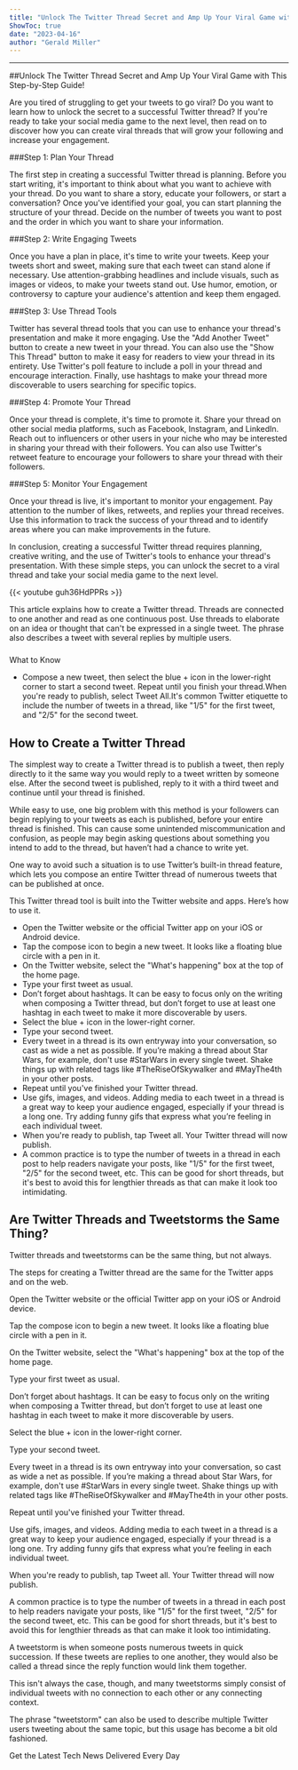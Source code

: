 ```yaml
---
title: "Unlock The Twitter Thread Secret and Amp Up Your Viral Game with This Step-by-Step Guide!"
ShowToc: true 
date: "2023-04-16"
author: "Gerald Miller"
---
```

*****
##Unlock The Twitter Thread Secret and Amp Up Your Viral Game with This Step-by-Step Guide!

Are you tired of struggling to get your tweets to go viral? Do you want to learn how to unlock the secret to a successful Twitter thread? If you're ready to take your social media game to the next level, then read on to discover how you can create viral threads that will grow your following and increase your engagement.

###Step 1: Plan Your Thread

The first step in creating a successful Twitter thread is planning. Before you start writing, it's important to think about what you want to achieve with your thread. Do you want to share a story, educate your followers, or start a conversation? Once you've identified your goal, you can start planning the structure of your thread. Decide on the number of tweets you want to post and the order in which you want to share your information.

###Step 2: Write Engaging Tweets

Once you have a plan in place, it's time to write your tweets. Keep your tweets short and sweet, making sure that each tweet can stand alone if necessary. Use attention-grabbing headlines and include visuals, such as images or videos, to make your tweets stand out. Use humor, emotion, or controversy to capture your audience's attention and keep them engaged.

###Step 3: Use Thread Tools

Twitter has several thread tools that you can use to enhance your thread's presentation and make it more engaging. Use the "Add Another Tweet" button to create a new tweet in your thread. You can also use the "Show This Thread" button to make it easy for readers to view your thread in its entirety. Use Twitter's poll feature to include a poll in your thread and encourage interaction. Finally, use hashtags to make your thread more discoverable to users searching for specific topics.

###Step 4: Promote Your Thread

Once your thread is complete, it's time to promote it. Share your thread on other social media platforms, such as Facebook, Instagram, and LinkedIn. Reach out to influencers or other users in your niche who may be interested in sharing your thread with their followers. You can also use Twitter's retweet feature to encourage your followers to share your thread with their followers.

###Step 5: Monitor Your Engagement

Once your thread is live, it's important to monitor your engagement. Pay attention to the number of likes, retweets, and replies your thread receives. Use this information to track the success of your thread and to identify areas where you can make improvements in the future.

In conclusion, creating a successful Twitter thread requires planning, creative writing, and the use of Twitter's tools to enhance your thread's presentation. With these simple steps, you can unlock the secret to a viral thread and take your social media game to the next level.

{{< youtube guh36HdPPRs >}} 




This article explains how to create a Twitter thread. Threads are connected to one another and read as one continuous post. Use threads to elaborate on an idea or thought that can't be expressed in a single tweet. The phrase also describes a tweet with several replies by multiple users.

 
### 
What to Know
 
- Compose a new tweet, then select the blue + icon in the lower-right corner to start a second tweet. Repeat until you finish your thread.When you're ready to publish, select Tweet All.It's common Twitter etiquette to include the number of tweets in a thread, like "1/5" for the first tweet, and "2/5" for the second tweet.

 
##   How to Create a Twitter Thread  
 

The simplest way to create a Twitter thread is to publish a tweet, then reply directly to it the same way you would reply to a tweet written by someone else. After the second tweet is published, reply to it with a third tweet and continue until your thread is finished.

 

While easy to use, one big problem with this method is your followers can begin replying to your tweets as each is published, before your entire thread is finished. This can cause some unintended miscommunication and confusion, as people may begin asking questions about something you intend to add to the thread, but haven’t had a chance to write yet.

 

One way to avoid such a situation is to use Twitter’s built-in thread feature, which lets you compose an entire Twitter thread of numerous tweets that can be published at once.

 

This Twitter thread tool is built into the Twitter website and apps. Here’s how to use it.

 
- Open the Twitter website or the official Twitter app on your iOS or Android device.
 - Tap the compose icon to begin a new tweet. It looks like a floating blue circle with a pen in it.
 - On the Twitter website, select the "What's happening" box at the top of the home page.
 - Type your first tweet as usual.
 - Don’t forget about hashtags. It can be easy to focus only on the writing when composing a Twitter thread, but don’t forget to use at least one hashtag in each tweet to make it more discoverable by users.
 - Select the blue + icon in the lower-right corner.
 - Type your second tweet.
 - Every tweet in a thread is its own entryway into your conversation, so cast as wide a net as possible. If you’re making a thread about Star Wars, for example, don't use #StarWars in every single tweet. Shake things up with related tags like #TheRiseOfSkywalker and #MayThe4th in your other posts.
 - Repeat until you've finished your Twitter thread.
 - Use gifs, images, and videos. Adding media to each tweet in a thread is a great way to keep your audience engaged, especially if your thread is a long one. Try adding funny gifs that express what you’re feeling in each individual tweet.
 - When you're ready to publish, tap Tweet all. Your Twitter thread will now publish.
 - A common practice is to type the number of tweets in a thread in each post to help readers navigate your posts, like "1/5" for the first tweet, "2/5" for the second tweet, etc. This can be good for short threads, but it's best to avoid this for lengthier threads as that can make it look too intimidating.

 
##   Are Twitter Threads and Tweetstorms the Same Thing?  
 

Twitter threads and tweetstorms can be the same thing, but not always.

 
The steps for creating a Twitter thread are the same for the Twitter apps and on the web.
 

Open the Twitter website or the official Twitter app on your iOS or Android device.

 

Tap the compose icon to begin a new tweet. It looks like a floating blue circle with a pen in it.

 
On the Twitter website, select the "What's happening" box at the top of the home page.
 

Type your first tweet as usual.

 
Don’t forget about hashtags. It can be easy to focus only on the writing when composing a Twitter thread, but don’t forget to use at least one hashtag in each tweet to make it more discoverable by users.
 

Select the blue + icon in the lower-right corner.

 

Type your second tweet.

 
Every tweet in a thread is its own entryway into your conversation, so cast as wide a net as possible. If you’re making a thread about Star Wars, for example, don't use #StarWars in every single tweet. Shake things up with related tags like #TheRiseOfSkywalker and #MayThe4th in your other posts.
 

Repeat until you've finished your Twitter thread.

 
Use gifs, images, and videos. Adding media to each tweet in a thread is a great way to keep your audience engaged, especially if your thread is a long one. Try adding funny gifs that express what you’re feeling in each individual tweet.
 

When you're ready to publish, tap Tweet all. Your Twitter thread will now publish.

 
A common practice is to type the number of tweets in a thread in each post to help readers navigate your posts, like "1/5" for the first tweet, "2/5" for the second tweet, etc. This can be good for short threads, but it's best to avoid this for lengthier threads as that can make it look too intimidating.
 

A tweetstorm is when someone posts numerous tweets in quick succession. If these tweets are replies to one another, they would also be called a thread since the reply function would link them together.

 

This isn't always the case, though, and many tweetstorms simply consist of individual tweets with no connection to each other or any connecting context.

 

The phrase "tweetstorm" can also be used to describe multiple Twitter users tweeting about the same topic, but this usage has become a bit old fashioned.

 

Get the Latest Tech News Delivered Every Day





